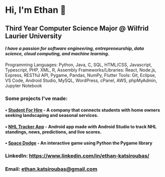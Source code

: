 # **Hi, I'm Ethan** 👋

## **Third Year Computer Science Major @ Wilfrid Laurier University**

#### _I have a passion for software engineering, entrepreneurship, data science, cloud computing, and machine learning._

Programming Languages: Python, Java, C, SQL, HTML/CSS, Javascript, Typescript, PHP, XML, R, Assembly
Frameworks/Libraries: React, Node.js, Express, RESTful API, Pygame, Pandas, NumPy, Flutter
Tools: Git, Eclipse, VS Code, Android Studio, MySQL, WordPress, cPanel, AWS, phpMyAdmin, Jupyter Notebook

### Some projects I've made:

#### • [Student For Hire](https://studentforhire.ca/) - A company that connects students with home owners seeking landscaping and seasonal services.

#### • [NHL Tracker App](https://github.com/EthanKatsi/NHL-Tracker-App) - Android app made with Android Studio to track NHL standings, news, predictions, and live scores.

#### • [Space Dodge](https://github.com/EthanKatsi/Space-Dodge-Game) - An interactive game using Python the Pygame library


### LinkedIn: https://www.linkedin.com/in/ethan-katsiroubas/

### Email: ethan.katsiroubas@gmail.com
